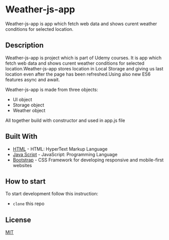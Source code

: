# Weather-js-app
Weather-js-app is app which fetch web data and shows curent weather conditions for selected location.

## Description

Weather-js-app is project which is part of Udemy courses.
It is app which fetch web data and shows curent weather conditions for selected location.Weather-js-app stores location in Local Storage and giving us last location even after the page has been refreshed.Using also new ES6 features async and await.


Weather-js-app is made from three objects: 
* UI object
* Storage object
* Weather object

All together build with constructor and used in app.js file

## Built With

* [HTML](http://www.html.com) - HTML: HyperText Markup Language
* [Java Script](https://www.javascript.com/) - JavaScript: Programming Language 
* [Bootstrap](https://getbootstrap.com/) - CSS Framework for developing responsive and mobile-first websites


## How to start
To start development follow this instruction:

* `clone` this repo

## License
[MIT](https://choosealicense.com/licenses/mit/)
